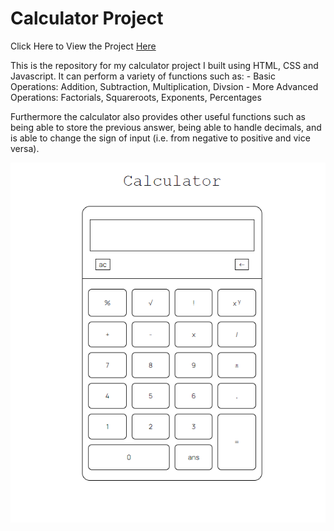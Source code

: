# Calculator Project

Click Here to View the Project [Here](dvelazq1.github.io/calculatorProject/)

This is the repository for my calculator project I built using HTML, CSS and Javascript. It can perform a variety of functions such as:
        - Basic Operations: Addition, Subtraction, Multiplication, Divsion
        - More Advanced Operations: Factorials, Squareroots, Exponents, Percentages
        
Furthermore the calculator also provides other useful functions such as being able to store the previous answer, being able to handle decimals, and is able to change the sign of input (i.e. from negative to positive and vice versa). 

![Landing Page Project](/images/projectScreenshot.png)
